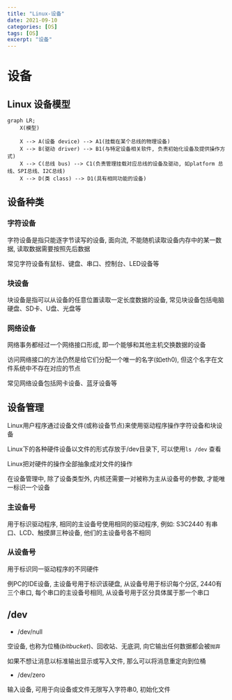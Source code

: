 ```yaml
---
title: "Linux-设备"
date: 2021-09-10
categories: [OS]
tags: [OS]
excerpt: "设备"
---
```


# 设备

## Linux 设备模型

```mermaid
graph LR;
    X(模型)

    X --> A(设备 device) --> A1(挂载在某个总线的物理设备)
    X --> B(驱动 driver) --> B1(与特定设备相关软件, 负责初始化设备及提供操作方式)
    X --> C(总线 bus) --> C1(负责管理挂载对应总线的设备及驱动, 如platform 总线、SPI总线、I2C总线)
    X --> D(类 class) --> D1(具有相同功能的设备)
```

## 设备种类

### 字符设备

字符设备是指只能逐字节读写的设备, 面向流, 不能随机读取设备内存中的某一数据, 读取数据需要按照先后数据

常见字符设备有鼠标、键盘、串口、控制台、LED设备等

### 块设备

块设备是指可以从设备的任意位置读取一定长度数据的设备, 常见块设备包括电脑硬盘、SD卡、U盘、光盘等

### 网络设备

网络事务都经过一个网络接口形成, 即一个能够和其他主机交换数据的设备

访问网络接口的方法仍然是给它们分配一个唯一的名字(如eth0), 但这个名字在文件系统中不存在对应的节点

常见网络设备包括网卡设备、蓝牙设备等

## 设备管理

Linux用户程序通过设备文件(或称设备节点)来使用驱动程序操作字符设备和块设备

Linux下的各种硬件设备以文件的形式存放于/dev目录下, 可以使用`ls /dev` 查看

Linux把对硬件的操作全部抽象成对文件的操作

在设备管理中, 除了设备类型外, 内核还需要一对被称为主从设备号的参数, 才能唯一标识一个设备

### 主设备号

用于标识驱动程序, 相同的主设备号使用相同的驱动程序, 例如: S3C2440 有串口、LCD、触摸屏三种设备, 他们的主设备号各不相同

### 从设备号

用于标识同一驱动程序的不同硬件

例PC的IDE设备, 主设备号用于标识该硬盘, 从设备号用于标识每个分区, 2440有三个串口, 每个串口的主设备号相同, 从设备号用于区分具体属于那一个串口

## /dev

- /dev/null

空设备, 也称为位桶($bit bucket$)、回收站、无底洞, 向它输出任何数据都会被`抛弃`

如果不想让消息以标准输出显示或写入文件, 那么可以将消息重定向到位桶

- /dev/zero

输入设备, 可用于向设备或文件无限写入字符串0, 初始化文件
